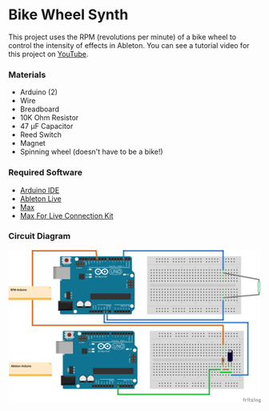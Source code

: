 # Bike Wheel Synth
This project uses the RPM (revolutions per minute) of a bike wheel to control the intensity of effects in Ableton. You can see a tutorial video for this project on [YouTube](https://www.youtube.com/watch?v=w4CTSO9HesA).

### Materials
- Arduino (2)
- Wire
- Breadboard
- 10K Ohm Resistor
- 47 μF Capacitor
- Reed Switch
- Magnet
- Spinning wheel (doesn't have to be a bike!)

### Required Software
- [Arduino IDE](https://www.arduino.cc/en/Main/Software)
- [Ableton Live](https://www.ableton.com/en/live/)
- [Max](https://cycling74.com/downloads)
- [Max For Live Connection Kit](https://github.com/Ableton/m4l-connection-kit)

### Circuit Diagram
![Circuit Diagram](https://github.com/bomanimc/BikewheelSynth/blob/master/BikeWheelSynth_CircuitDiagram.png)
